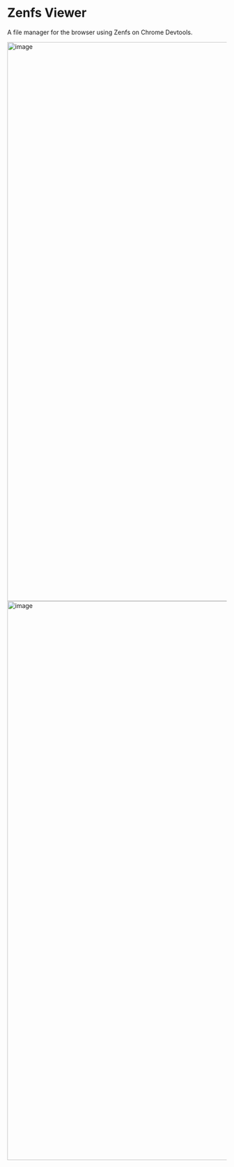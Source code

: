 # Zenfs Viewer

A file manager for the browser using Zenfs on Chrome Devtools.

<img width="1280" alt="image" src="https://github.com/user-attachments/assets/626b6705-287b-4486-9ee8-5e033db8b39a">
<img width="1280" alt="image" src="https://github.com/user-attachments/assets/71a06ccf-4a03-4663-9dd9-28e7ff5c0a88">
